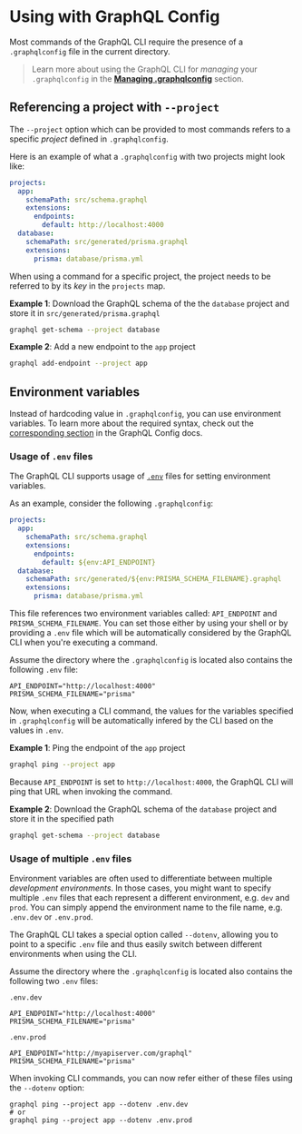 # Using with GraphQL Config

Most commands of the GraphQL CLI require the presence of a `.graphqlconfig` file in the current directory.

> Learn more about using the GraphQL CLI for _managing_ your `.graphqlconfig` in the [**Managing .graphqlconfig**](#managing-graphqlconfig) section.

## Referencing a project with `--project`

The `--project` option which can be provided to most commands refers to a specific _project_ defined in `.graphqlconfig`.

Here is an example of what a `.graphqlconfig` with two projects might look like:

```yaml
projects:
  app:
    schemaPath: src/schema.graphql
    extensions:
      endpoints:
        default: http://localhost:4000
  database:
    schemaPath: src/generated/prisma.graphql
    extensions:
      prisma: database/prisma.yml
```

When using a command for a specific project, the project needs to be referred to by its _key_ in the `projects` map.

**Example 1**: Download the GraphQL schema of the the `database` project and store it in `src/generated/prisma.graphql`

```sh
graphql get-schema --project database
```

**Example 2**: Add a new endpoint to the `app` project

```sh
graphql add-endpoint --project app
```

## Environment variables

Instead of hardcoding value in `.graphqlconfig`, you can use environment variables. To learn more about the required syntax, check out the [corresponding section](../GraphQL-Config/Overview.md#environment-variables) in the GraphQL Config docs.

### Usage of `.env` files

The GraphQL CLI supports usage of [`.env`](https://github.com/motdotla/dotenv) files for setting environment variables.

As an example, consider the following `.graphqlconfig`:

```yaml
projects:
  app:
    schemaPath: src/schema.graphql
    extensions:
      endpoints:
        default: ${env:API_ENDPOINT}
  database:
    schemaPath: src/generated/${env:PRISMA_SCHEMA_FILENAME}.graphql
    extensions:
      prisma: database/prisma.yml
```

This file references two environment variables called: `API_ENDPOINT` and `PRISMA_SCHEMA_FILENAME`. You can set those either by using your shell or by providing a `.env` file which will be automatically considered by the GraphQL CLI when you're executing a command.

Assume the directory where the `.graphqlconfig` is located also contains the following `.env` file:

```
API_ENDPOINT="http://localhost:4000"
PRISMA_SCHEMA_FILENAME="prisma"
```

Now, when executing a CLI command, the values for the variables specified in `.graphqlconfig` will be automatically infered by the CLI based on the values in `.env`.

**Example 1**: Ping the endpoint of the `app` project

```sh
graphql ping --project app
```

Because `API_ENDPOINT` is set to `http://localhost:4000`, the GraphQL CLI will ping that URL when invoking the command.

**Example 2**: Download the GraphQL schema of the `database` project and store it in the specified path

```sh
graphql get-schema --project database
```

### Usage of multiple `.env` files

Environment variables are often used to differentiate between multiple _development environments_. In those cases, you might want to specify multiple `.env` files that each represent a different environment, e.g. `dev` and `prod`. You can simply append the environment name to the file name, e.g. `.env.dev` or `.env.prod`.

The GraphQL CLI takes a special option called `--dotenv`, allowing you to point to a specific `.env` file and thus easily switch between different environments when using the CLI.

Assume the directory where the `.graphqlconfig` is located also contains the following two `.env` files:

`.env.dev`

```
API_ENDPOINT="http://localhost:4000"
PRISMA_SCHEMA_FILENAME="prisma"
```

`.env.prod`

````
API_ENDPOINT="http://myapiserver.com/graphql"
PRISMA_SCHEMA_FILENAME="prisma"
````

When invoking CLI commands, you can now refer either of these files using the `--dotenv` option:

```
graphql ping --project app --dotenv .env.dev
# or
graphql ping --project app --dotenv .env.prod
```
